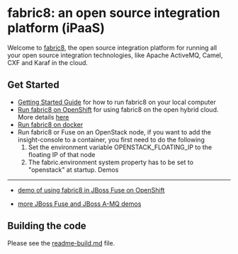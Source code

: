 fabric8: an open source integration platform (iPaaS)
================================

Welcome to [fabric8](http://fabric8.io/), the open source integration platform for running all your open source integration technologies, like Apache ActiveMQ, Camel, CXF and Karaf in the cloud.

Get Started
--------

* [Getting Started Guide](http://fabric8.io/gitbook/getStarted.html) for how to run fabric8 on your local computer
* [Run fabric8 on OpenShift](https://www.openshift.com/quickstarts/jboss-fuse-61) for using fabric8 on the open hybrid cloud. More details [here](https://github.com/jboss-fuse/fuse-openshift-cartridge/blob/master/README.md)
* [Run fabric8 on docker](https://github.com/fabric8io/fabric8-docker#try-it-out)
* Run fabric8 or Fuse on an OpenStack node, if you want to add the insight-console to a container, you first need to do the following
  1. Set the environment variable OPENSTACK_FLOATING_IP to the floating IP of that node
  2. The fabric.environment system property has to be set to "openstack" at startup.
Demos
-----

* <a href="https://vimeo.com/80625940">demo of using fabric8 in JBoss Fuse on OpenShift</a></p>
* <a href="https://vimeo.com/album/2635012">more JBoss Fuse and JBoss A-MQ demos</a>


Building the code
--------------

Please see the [readme-build.md](readme-build.md) file.
